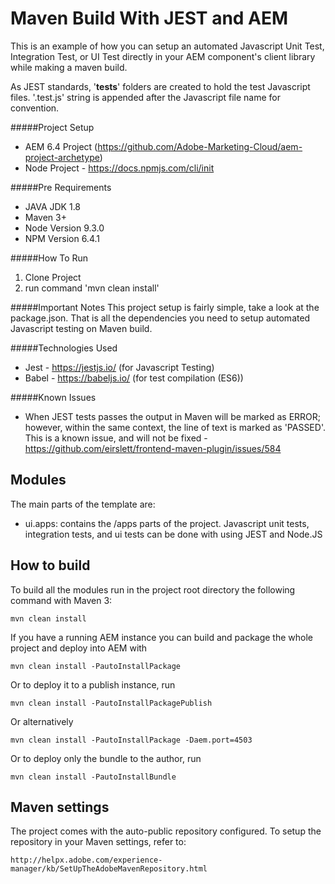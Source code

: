 # Maven Build With JEST and AEM

This is an example of how you can setup an automated Javascript Unit Test, Integration Test, or UI Test directly in your AEM component's client library while making a maven build.

As JEST standards, '__tests__' folders are created to hold the test Javascript files. '.test.js' string is appended after the Javascript file name for convention.   

#####Project Setup
- AEM 6.4 Project (https://github.com/Adobe-Marketing-Cloud/aem-project-archetype)
- Node Project - https://docs.npmjs.com/cli/init

#####Pre Requirements
- JAVA JDK 1.8
- Maven 3+
- Node Version 9.3.0
- NPM Version 6.4.1 
  
#####How To Run
1. Clone Project
2. run command 'mvn clean install'

#####Important Notes
This project setup is fairly simple, take a look at the package.json. That is all the dependencies you need to setup automated Javascript testing on Maven build. 

#####Technologies Used
- Jest - https://jestjs.io/ (for Javascript Testing)
- Babel - https://babeljs.io/ (for test compilation (ES6))

#####Known Issues
- When JEST tests passes the output in Maven will be marked as ERROR; however, within the same context, the line of text is marked as 'PASSED'. This is a known issue, and will not be fixed - https://github.com/eirslett/frontend-maven-plugin/issues/584


## Modules

The main parts of the template are:

* ui.apps: contains the /apps parts of the project. Javascript unit tests, integration tests, and ui tests can be done with using JEST and Node.JS

## How to build

To build all the modules run in the project root directory the following command with Maven 3:

    mvn clean install

If you have a running AEM instance you can build and package the whole project and deploy into AEM with  

    mvn clean install -PautoInstallPackage
    
Or to deploy it to a publish instance, run

    mvn clean install -PautoInstallPackagePublish
    
Or alternatively

    mvn clean install -PautoInstallPackage -Daem.port=4503

Or to deploy only the bundle to the author, run

    mvn clean install -PautoInstallBundle

## Maven settings

The project comes with the auto-public repository configured. To setup the repository in your Maven settings, refer to:

    http://helpx.adobe.com/experience-manager/kb/SetUpTheAdobeMavenRepository.html
